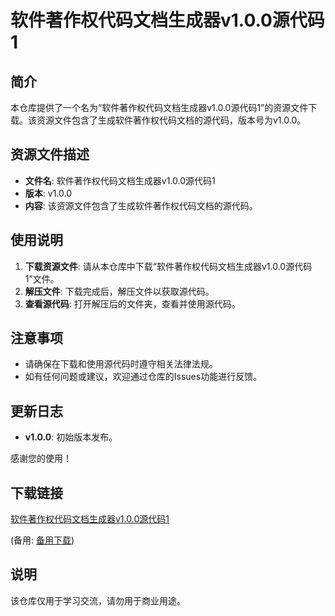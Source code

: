 # 软件著作权代码文档生成器v1.0.0源代码1

## 简介

本仓库提供了一个名为“软件著作权代码文档生成器v1.0.0源代码1”的资源文件下载。该资源文件包含了生成软件著作权代码文档的源代码，版本号为v1.0.0。

## 资源文件描述

- **文件名**: 软件著作权代码文档生成器v1.0.0源代码1
- **版本**: v1.0.0
- **内容**: 该资源文件包含了生成软件著作权代码文档的源代码。

## 使用说明

1. **下载资源文件**: 请从本仓库中下载“软件著作权代码文档生成器v1.0.0源代码1”文件。
2. **解压文件**: 下载完成后，解压文件以获取源代码。
3. **查看源代码**: 打开解压后的文件夹，查看并使用源代码。

## 注意事项

- 请确保在下载和使用源代码时遵守相关法律法规。
- 如有任何问题或建议，欢迎通过仓库的Issues功能进行反馈。

## 更新日志

- **v1.0.0**: 初始版本发布。

感谢您的使用！

## 下载链接
[软件著作权代码文档生成器v1.0.0源代码1](https://pan.quark.cn/s/1dea9a77dc1d) 

(备用: [备用下载](https://pan.baidu.com/s/1D11R3bSBi3NRTypmqLrmiA?pwd=1234))

## 说明

该仓库仅用于学习交流，请勿用于商业用途。
